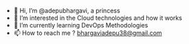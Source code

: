 - 👋 Hi, I’m @adepubhargavi, a princess
- 👀 I’m interested in the Cloud technologies and how it works
- 🌱 I’m currently learning DevOps Methodologies 
- 📫 How to reach me ? bhargaviadepu38@gmail.com

<!---
adepubhargavi/adepubhargavi is a ✨ special ✨ repository because its `README.md` (this file) appears on your GitHub profile.
You can click the Preview link to take a look at your changes.
--->
